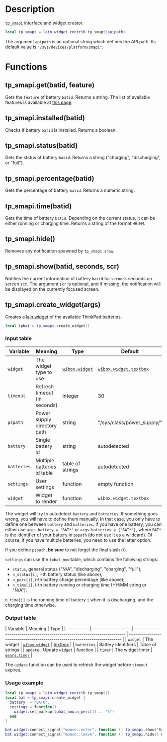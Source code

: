 # Description

[`tp_smapi`](http://www.thinkwiki.org/wiki/Tp_smapi) interface and widget creator.

```lua
local tp_smapi = lain.widget.contrib.tp_smapi(apipath)
```

The argument `apipath` is an optional string which defines the API path. Its default value is `"/sys/devices/platform/smapi"`.

# Functions

## tp_smapi.get(batid, feature)

Gets the `feature` of battery `batid`. Returns a string. The list of available features is available at [this page](https://www.thinkwiki.org/wiki/Tp_smapi#Battery_status_features).

## tp_smapi.installed(batid)

Checks if battery `batid` is installed. Returns a boolean.

## tp_smapi.status(batid)

Gets the status of battery `batid`. Returns a string ("charging", "discharging", or "full").

## tp_smapi.percentage(batid)

Gets the percentage of battery `batid`. Returns a numeric string.

## tp_smapi.time(batid)

Gets the time of battery `batid`. Depending on the current status, it can be either running or charging time. Returns a string of the format `HH:MM`.

## tp_smapi.hide()

Removes any notification spawned by `tp_smapi.show`.

## tp_smapi.show(batid, seconds, scr)

Notifies the current information of battery `batid` for `seconds` seconds on screen `scr`.
The argument `scr` is optional, and if missing, the notification will be displayed on the currently focused screen.

## tp_smapi.create_widget(args)

Creates a [lain widget](https://github.com/lcpz/lain/wiki/Widgets#usage) of the available ThinkPad batteries.

```lua
local tpbat = tp_smapi.create_widget()
```

### Input table

| Variable    | Meaning                      | Type                                                                      | Default                                                                                   |
| ----------- | ---------------------------- | ------------------------------------------------------------------------- | ----------------------------------------------------------------------------------------- |
| `widget`    | The widget type to use       | [`wibox.widget`](https://awesomewm.org/doc/api/classes/wibox.widget.html) | [`wibox.widget.textbox`](https://awesomewm.org/doc/api/classes/wibox.widget.textbox.html) |
| `timeout`   | Refresh timeout (in seconds) | integer                                                                   | 30                                                                                        |
| `pspath`    | Power supply directory path  | string                                                                    | "/sys/class/power_supply/"                                                                |
| `battery`   | Single battery id            | string                                                                    | autodetected                                                                              |
| `batteries` | Multiple batteries id table  | table of strings                                                          | autodetected                                                                              |
| `settings`  | User settings                | function                                                                  | empty function                                                                            |
| `widget`    | Widget to render             | function                                                                  | `wibox.widget.textbox`                                                                    |

The widget will try to autodetect `battery` and `batteries`. If something
goes wrong, you will have to define them manually. In that case, you only have
to define one between `battery` and `batteries`. If you have one battery, you
can either use `args.battery = "BAT*"` or `args.batteries = {"BAT*"}`, where `BAT*`
is the identifier of your battery in `pspath` (do not use it as a wildcard).
Of course, if you have multiple batteries, you need to use the latter option.

If you define `pspath`, **be sure** to not forget the final slash (/).

`settings` can use the `tpbat_now` table, which contains the following strings:

- `status`, general status ("N/A", "discharging", "charging", "full");
- `n_status[i]`, i-th battery status (like above);
- `n_perc[i]`, i-th battery charge percentage (like above);
- `n_time[i]`, i-th battery running or charging time (HH:MM string or "N/A");

`n_time[i]` is the running time of battery `i` when it is discharging, and the charging time otherwise.

### Output table

| Variable    | Meaning             | Type                                                                      |
| ----------- | ------------------- | ------------------------------------------------------------------------- | -------------------------------------------------------------------------- |
| `widget`    | The widget          | [`wibox.widget`](https://awesomewm.org/doc/api/classes/wibox.widget.html) | [textbox](https://awesomewm.org/doc/api/classes/wibox.widget.textbox.html) |
| `batteries` | Battery identifiers | Table of strings                                                          |
| `update`    | Update `widget`     | function                                                                  |
| `timer`     | The widget timer    | [`gears.timer`](https://awesomewm.org/doc/api/classes/gears.timer.html)   |

The `update` function can be used to refresh the widget before `timeout` expires.

### Usage example

```lua
local tp_smapi = lain.widget.contrib.tp_smapi()
local bat = tp_smapi.create_widget {
  battery  = "BAT0",
  settings = function()
    widget:set_markup(tpbat_now.n_perc[1] .. "%")
  end
}

bat.widget:connect_signal("mouse::enter", function () tp_smapi.show("BAT0") end)
bat.widget:connect_signal("mouse::leave", function () tp_smapi.hide() end)
```
